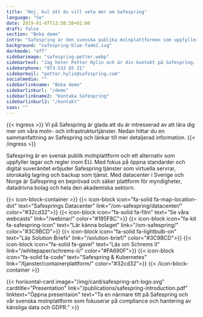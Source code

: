 ```yaml
---
title: "Hej, kul att du vill veta mer om Safespring"
language: "Se"
date: 2019-01-07T13:58:58+01:00
draft: false
section: "Boka demo"
intro: "Safespring är den svenska publika molnplattformen som uppfyller europeiska dataskyddslagar. Vi är glada över att kunna erbjuda en säker och pålitlig plattform för våra kunder och deras data."
background: "safespring-blue-fade2.svg"
darkmode: "off"
sidebarimage: "safespring-petter.webp"
sidebartext: "Jag heter Petter Hylin och är din kontakt på Safespring. Ta gärna kontakt med mig om du har några frågor."
sidebarphone: "073-533 65 21"
sidebarmail: "petter.hylin@safespring.com"
socialmedia: ""
sidebarlinkname: "Boka demo"
sidebarlinkurl: "/demo"
sidebarlinkname2: "Kontaka Safespring"
sidebarlinkurl2: "/kontakt"
saas: ""
---
```


{{< ingress >}}
Vi på Safespring är glada att du är intresserad av att lära dig mer om våra moln- och infrastrukturtjänster. Nedan hittar du en sammanfattning av Safespring och länkar till mer detaljerad information.
{{< /ingress >}}

Safespring är en svensk publik molnplattform och ett alternativ som uppfyller lagar och regler inom EU. Med fokus på öppna standarder och digital suveränitet erbjuder Safespring tjänster som virtuella servrar, storskalig lagring och backup som tjänst. Med datacenter i Sverige och Norge är Safespring en beprövad och säker plattform för myndigheter, datadrivna bolag och hela den akademiska sektorn.

{{< icon-block-container >}}
{{< icon-block icon="fa-solid fa-map-location-dot" text="Safesprings Datacenter" link="/om-safespring/datacenter/" color="#32cd32">}}
{{< icon-block icon="fa-solid fa-film" text="Se våra webcasts" link="/webinar/" color="#195F8C">}}
{{< icon-block icon="fa-kit fa-safespring-icon" text="Lär känna bolaget" link="/om-safespring/" color="#3C9BCD">}}
{{< icon-block icon="fa-solid fa-lightbulb-on" text="Läs Solution Briefs" link="/solution-brief/" color="#3C9BCD">}}
{{< icon-block icon="fa-solid fa-gavel" text="Läs om Schrems II" link="/whitepaper/schrems-ii/" color="#FA690F">}}
{{< icon-block icon="fa-solid fa-code" text="Safespring & Kubernetes" link="/tjanster/containerplattform/" color="#32cd32">}}
{{< /icon-block-container >}}

{{< horisontal-card image="/img/card/safespring-art-logo.svg" cardtitle="Presentation" link="/publications/safespring-introduction.pdf" linktext="Öppna presentaion" text="Ta en närmare titt på Safespring och vår svenska molnplattform som fokuserar på compliance och hantering av känsliga data och GDPR." >}}
